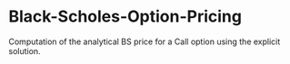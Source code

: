 # Black-Scholes-Option-Pricing
Computation of the analytical BS price for a Call option using the explicit solution.
